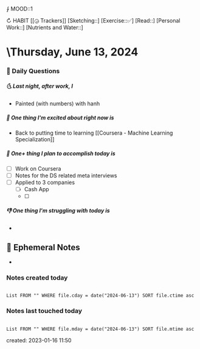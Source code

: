 ⨑ MOOD::1

↻ HABIT [[◶ Trackers]]
[Sketching::]
[Exercise::✅]
[Read::]
[Personal Work::]
[Nutrients and Water::]

# \Thursday, June 13, 2024

### 📅 Daily Questions

##### 🌜 Last night, after work, I

- Painted (with numbers) with hanh

##### 🙌 One thing I'm excited about right now is

- Back to putting time to learning [[Coursera - Machine Learning Specialization]]

##### 🚀 One+ thing I plan to accomplish today is

- [ ] Work on Coursera
- [ ] Notes for the DS related meta interviews
- [ ] Applied to 3 companies
	- [ ] Cash App
	- [ ] 

##### 👎 One thing I'm struggling with today is

-

## 📝 Ephemeral Notes

-

### Notes created today

```dataview

List FROM "" WHERE file.cday = date("2024-06-13") SORT file.ctime asc

```

### Notes last touched today

```dataview

List FROM "" WHERE file.mday = date("2024-06-13") SORT file.mtime asc

```

created: 2023-01-16 11:50
